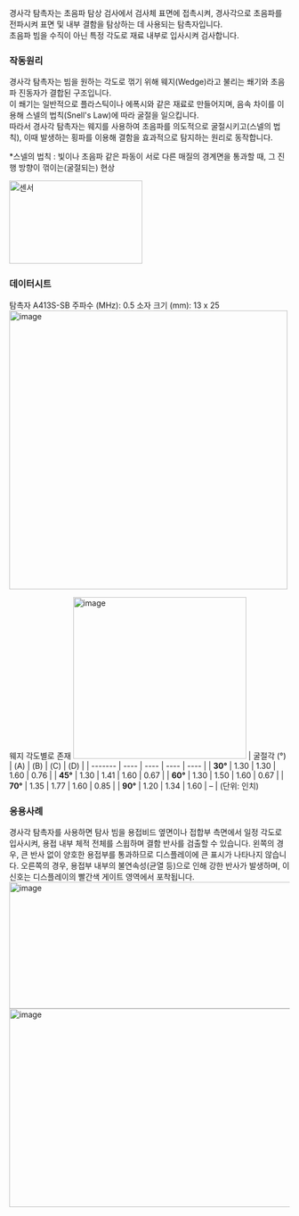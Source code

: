 경사각 탐촉자는 초음파 탐상 검사에서 검사체 표면에 접촉시켜, 경사각으로 초음파를 전파시켜 표면 및 내부 결함을 탐상하는 데 사용되는 탐촉자입니다.  
초음파 빔을 수직이 아닌 특정 각도로 재료 내부로 입사시켜 검사합니다.  

### **작동원리**  
경사각 탐촉자는 빔을 원하는 각도로 꺾기 위해 웨지(Wedge)라고 불리는 쐐기와 초음파 진동자가 결합된 구조입니다.  
이 쐐기는 일반적으로 플라스틱이나 에폭시와 같은 재료로 만들어지며, 음속 차이를 이용해 스넬의 법칙(Snell's Law)에 따라 굴절을 일으킵니다.  
따라서 경사각 탐촉자는 웨지를 사용하여 초음파를 의도적으로 굴절시키고(스넬의 법칙), 이때 발생하는 횡파를 이용해 결함을 효과적으로 탐지하는 원리로 동작합니다.  

*스넬의 법칙 : 빛이나 초음파 같은 파동이 서로 다른 매질의 경계면을 통과할 때, 그 진행 방향이 꺾이는(굴절되는) 현상

<img width="239" height="149" alt="센서" src="https://github.com/user-attachments/assets/c82659bc-28b1-4d50-9bd1-44a8e5396917" />  


### **데이터시트**
탐촉자
A413S-SB
주파수 (MHz): 0.5
소자 크기 (mm): 13 x 25
<img width="500" height="500" alt="image" src="https://github.com/user-attachments/assets/1d54109d-f033-4f14-b908-1cd2fb22e5ce" />

웨지 각도별로 존재
<img width="311" height="290" alt="image" src="https://github.com/user-attachments/assets/77e241f8-3f4a-479a-90f0-0f2799eed390" />
| 굴절각 (°) | (A)  | (B)  | (C)  | (D)  |
| ------- | ---- | ---- | ---- | ---- |
| **30°** | 1.30 | 1.30 | 1.60 | 0.76 |
| **45°** | 1.30 | 1.41 | 1.60 | 0.67 |
| **60°** | 1.30 | 1.50 | 1.60 | 0.67 |
| **70°** | 1.35 | 1.77 | 1.60 | 0.85 |
| **90°** | 1.20 | 1.34 | 1.60 | –    |
(단위: 인치)



### **응용사례**  
경사각 탐촉자를 사용하면 탐사 빔을 용접비드 옆면이나 접합부 측면에서 일정 각도로 입사시켜, 용접 내부 체적 전체를 스윕하며 결함 반사를 검출할 수 있습니다.
왼쪽의 경우, 큰 반사 없이 양호한 용접부를 통과하므로 디스플레이에 큰 표시가 나타나지 않습니다.
오른쪽의 경우, 용접부 내부의 불연속성(균열 등)으로 인해 강한 반사가 발생하며, 이 신호는 디스플레이의 빨간색 게이트 영역에서 포착됩니다.
<img width="896" height="227" alt="image" src="https://github.com/user-attachments/assets/a3826536-1196-4ec4-9f56-e9599c674b75" />
<img width="969" height="356" alt="image" src="https://github.com/user-attachments/assets/7d67ca10-f9af-4ef3-a283-30f22ef606d8" />

